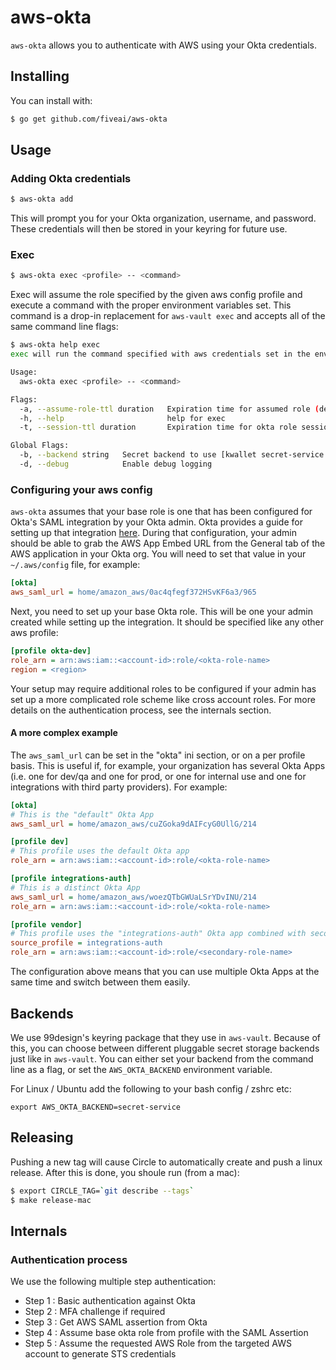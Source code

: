 # aws-okta

`aws-okta` allows you to authenticate with AWS using your Okta credentials.

## Installing

You can install with:

```bash
$ go get github.com/fiveai/aws-okta
```

## Usage

### Adding Okta credentials

```bash
$ aws-okta add
```

This will prompt you for your Okta organization, username, and password.  These credentials will then be stored in your keyring for future use.

### Exec

```bash
$ aws-okta exec <profile> -- <command>
```

Exec will assume the role specified by the given aws config profile and execute a command with the proper environment variables set.  This command is a drop-in replacement for `aws-vault exec` and accepts all of the same command line flags:

```bash
$ aws-okta help exec
exec will run the command specified with aws credentials set in the environment

Usage:
  aws-okta exec <profile> -- <command>

Flags:
  -a, --assume-role-ttl duration   Expiration time for assumed role (default 15m0s)
  -h, --help                       help for exec
  -t, --session-ttl duration       Expiration time for okta role session (default 1h0m0s)

Global Flags:
  -b, --backend string   Secret backend to use [kwallet secret-service file] (default "file")
  -d, --debug            Enable debug logging
```


### Configuring your aws config

`aws-okta` assumes that your base role is one that has been configured for Okta's SAML integration by your Okta admin. Okta provides a guide for setting up that integration [here](https://support.okta.com/help/servlet/fileField?retURL=%2Fhelp%2Farticles%2FKnowledge_Article%2FAmazon-Web-Services-and-Okta-Integration-Guide&entityId=ka0F0000000MeyyIAC&field=File_Attachment__Body__s).  During that configuration, your admin should be able to grab the AWS App Embed URL from the General tab of the AWS application in your Okta org.  You will need to set that value in your `~/.aws/config` file, for example:

```ini
[okta]
aws_saml_url = home/amazon_aws/0ac4qfegf372HSvKF6a3/965
```

Next, you need to set up your base Okta role.  This will be one your admin created while setting up the integration.  It should be specified like any other aws profile:

```ini
[profile okta-dev]
role_arn = arn:aws:iam::<account-id>:role/<okta-role-name>
region = <region>
```

Your setup may require additional roles to be configured if your admin has set up a more complicated role scheme like cross account roles.  For more details on the authentication process, see the internals section.

#### A more complex example

The `aws_saml_url` can be set in the "okta" ini section, or on a per profile basis. This is useful if, for example, your organization has several Okta Apps (i.e. one for dev/qa and one for prod, or one for internal use and one for integrations with third party providers). For example:

```ini
[okta]
# This is the "default" Okta App
aws_saml_url = home/amazon_aws/cuZGoka9dAIFcyG0UllG/214

[profile dev]
# This profile uses the default Okta app
role_arn = arn:aws:iam::<account-id>:role/<okta-role-name>

[profile integrations-auth]
# This is a distinct Okta App
aws_saml_url = home/amazon_aws/woezQTbGWUaLSrYDvINU/214
role_arn = arn:aws:iam::<account-id>:role/<okta-role-name>

[profile vendor]
# This profile uses the "integrations-auth" Okta app combined with secondary role assumption
source_profile = integrations-auth
role_arn = arn:aws:iam::<account-id>:role/<secondary-role-name>
```

The configuration above means that you can use multiple Okta Apps at the same time and switch between them easily.

## Backends

We use 99design's keyring package that they use in `aws-vault`.  Because of this, you can choose between different pluggable secret storage backends just like in `aws-vault`.  You can either set your backend from the command line as a flag, or set the `AWS_OKTA_BACKEND` environment variable.

For Linux / Ubuntu add the following to your bash config / zshrc etc:
```
export AWS_OKTA_BACKEND=secret-service
```

## Releasing

Pushing a new tag will cause Circle to automatically create and push a linux release.  After this is done, you shoule run (from a mac):

```bash
$ export CIRCLE_TAG=`git describe --tags`
$ make release-mac
```

## Internals

### Authentication process

We use the following multiple step authentication:

- Step 1 : Basic authentication against Okta
- Step 2 : MFA challenge if required
- Step 3 : Get AWS SAML assertion from Okta
- Step 4 : Assume base okta role from profile with the SAML Assertion
- Step 5 : Assume the requested AWS Role from the targeted AWS account to generate STS credentials
